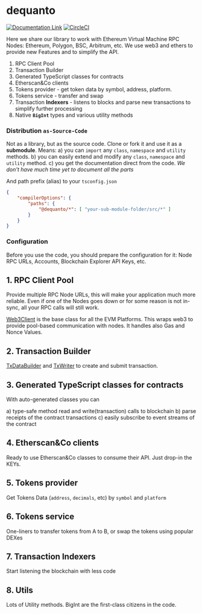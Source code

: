 # dequanto

[![Documentation Link](https://img.shields.io/badge/%E2%9D%93-documentation-green.svg)](https://docs.0xweb.org/dequanto)
[![CircleCI](https://circleci.com/gh/0xweb-org/dequanto.svg?style=svg)](https://circleci.com/gh/0xweb-org/dequanto)


Here we share our library to work with Ethereum Virtual Machine RPC Nodes: Ethereum, Polygon, BSC, Arbitrum, etc. We use web3 and ethers to provide new Features and to simplify the API.

1. RPC Client Pool
2. Transaction Builder
3. Generated TypeScript classes for contracts
4. Etherscan&Co clients
5. Tokens provider - get token data by symbol, address, platform.
6. Tokens service - transfer and swap
7. Transaction **Indexers** - listens to blocks and parse new transactions to simplify further processing
8. Native **`BigInt`** types and various utility methods


### Distribution `as-Source-Code`

Not as a library, but as the source code. Clone or fork it and use it as a **submodule**. Means:
a) you can `import` any `class`, `namespace` and `utility` methods.
b) you can easily extend and modify any `class`, `namespace` and `utility` method.
c) you get the documentation direct from the code. _We don't have much time yet to document all the parts_

And path prefix (alias) to your `tsconfig.json`
```json
{
    "compilerOptions": {
        "paths": {
            "@dequanto/*": [ "your-sub-module-folder/src/*" ]
        }
    }
}
```

### Configuration

Before you use the code, you should prepare the configuration for it: Node RPC URLs, Accounts, Blockchain Explorer API Keys, etc.

## 1. RPC Client Pool

Provide multiple RPC Node URLs, this will make your application much more reliable. Even if one of the Nodes goes down or for some reason is not in-sync, all your RPC calls will still work.

[Web3Client](src/clients/Web3Client.ts) is the base class for all the EVM Platforms. This wraps web3 to provide pool-based communication with nodes. It handles also Gas and Nonce Values.


## 2. Transaction Builder

[TxDataBuilder](src/txs/TxDataBuilder.ts) and [TxWriter](src/txs/TxWriter.ts) to create and submit transaction.


## 3. Generated TypeScript classes for contracts

With auto-generated classes you can

a) type-safe method read and write(transaction) calls to blockchain
b) parse receipts of the contract transactions
c) easily subscribe to event streams of the contract

## 4. Etherscan&Co clients

Ready to use Etherscan&Co classes to consume their API. Just drop-in the KEYs.

## 5. Tokens provider

Get Tokens Data (`address`, `decimals`, etc) by `symbol` and `platform`

## 6. Tokens service

One-liners to transfer tokens from A to B, or swap the tokens using popular DEXes

## 7. Transaction **Indexers**

Start listening the blockchain with less code

## 8. Utils

Lots of Utility methods. BigInt are the first-class citizens in the code.
